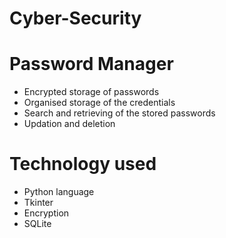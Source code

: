 # Cyber-Security #
# Password Manager #
- Encrypted storage of passwords
- Organised storage of the credentials
- Search and retrieving of the stored passwords
- Updation and deletion

# Technology used #
- Python language
- Tkinter
- Encryption
- SQLite

  
